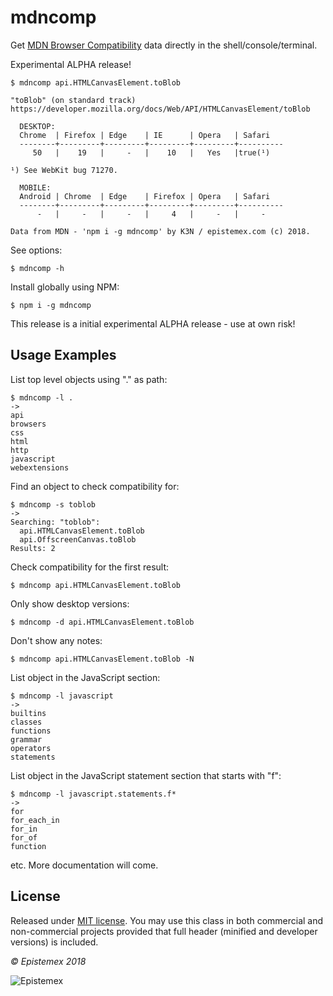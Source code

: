 mdncomp
=======

Get [MDN Browser Compatibility](https://github.com/mdn/browser-compat-data) data directly in the shell/console/terminal.

Experimental ALPHA release!

```text
$ mdncomp api.HTMLCanvasElement.toBlob

"toBlob" (on standard track)
https://developer.mozilla.org/docs/Web/API/HTMLCanvasElement/toBlob

  DESKTOP:
  Chrome  | Firefox | Edge    | IE      | Opera   | Safari
  --------+---------+---------+---------+---------+----------
     50   |    19   |     -   |    10   |   Yes   |true(¹)

¹) See WebKit bug 71270.

  MOBILE:
  Android | Chrome  | Edge    | Firefox | Opera   | Safari
  --------+---------+---------+---------+---------+----------
      -   |     -   |     -   |     4   |     -   |     -

Data from MDN - 'npm i -g mdncomp' by K3N / epistemex.com (c) 2018.
```

See options:

    $ mdncomp -h

Install globally using NPM:

    $ npm i -g mdncomp

This release is a initial experimental ALPHA release - use at own risk!

Usage Examples
--------------

List top level objects using "." as path:

```text
$ mdncomp -l .
->
api
browsers
css
html
http
javascript
webextensions
```

Find an object to check compatibility for:
```text
$ mdncomp -s toblob
->
Searching: "toblob":
  api.HTMLCanvasElement.toBlob
  api.OffscreenCanvas.toBlob
Results: 2
```

Check compatibility for the first result:

    $ mdncomp api.HTMLCanvasElement.toBlob

Only show desktop versions:

    $ mdncomp -d api.HTMLCanvasElement.toBlob

Don't show any notes:

    $ mdncomp api.HTMLCanvasElement.toBlob -N

List object in the JavaScript section:
```text
$ mdncomp -l javascript
->
builtins
classes
functions
grammar
operators
statements
```

List object in the JavaScript statement section that starts with "f":
```text
$ mdncomp -l javascript.statements.f*
->
for
for_each_in
for_in
for_of
function
```

etc. More documentation will come.

License
-------

Released under [MIT license](http://choosealicense.com/licenses/mit/). You may use this class in both commercial and non-commercial projects provided that full header (minified and developer versions) is included.

*&copy; Epistemex 2018*

![Epistemex](https://i.imgur.com/GP6Q3v8.png)
